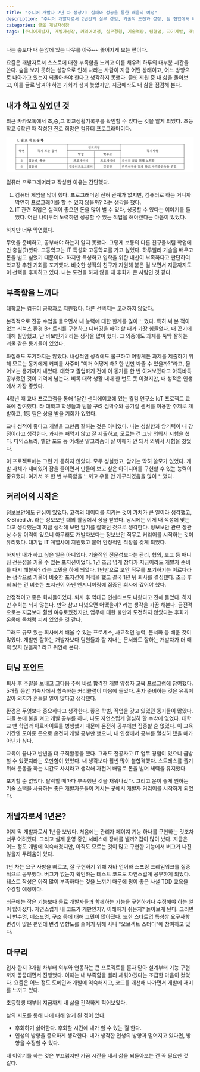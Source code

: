 ```yaml
---
title: "주니어 개발자 2년 차 성장기: 실패와 성공을 통한 배움의 여정"
description: "주니어 개발자로서 2년간의 실무 경험, 기술적 도전과 성장, 팀 협업에서 배운 교훈, 그리고 앞으로의 커리어 방향성에 대한 솔직한 이야기"
categories: 글또 개발자성장
tags: [주니어개발자, 개발자성장, 커리어여정, 실무경험, 기술역량, 팀협업, 자기계발, 개발자회고]
---
```



나는 숲보다 내 눈앞에 있는 나무를 아주~~ 뚫어지게 보는 편이다.

요즘은 개발자로서 스스로에 대한 부족함을 느끼고 이를 채우려 하루의 대부분 시간을 쓴다. 숲을 보지 못하는 성향으로 인해 나라는 사람이 지금 어떤 상태이고, 어느 방향으로 나아가고 있는지 되돌아봐야 한다고 생각하지 못했다. 글또 지원 중 내 삶을 돌아보고, 이를 글로 남겨야 하는 기회가 생겨 늦었지만, 지금에라도 내 삶을 점검해 본다.

## 내가 하고 싶었던 것

최근 카카오톡에서 초,중,고 학교생활기록부를 확인할 수 있다는 것을 알게 되었다. 초등학교 6학년 때 작성된 진로 희망은 컴퓨터 프로그래머이다.

![image.png](/assets/img/2024-09-16-my_journey_so_far/my_dream.png)

컴퓨터 프로그래머라고 작성한 이유는 간단했다.

1. 컴퓨터 게임을 많이 했다. 프로그래머랑 전혀 관계가 없지만, 컴퓨터로 하는 거니까 막연히 프로그래머를 할 수 있지 않을까? 라는 생각을 했다.
2. IT 관련 직업은 실력이 좋으면 돈을 많이 벌 수 있다, 성공할 수 있다는 이야기를 들었다. 어린 나이부터 노력하면 성공할 수 있는 직업을 해야겠다는 마음이 있었다.

하지만 너무 막연했다.

무엇을 준비하고, 공부해야 하는지 알지 못했다. 그렇게 보통의 다른 친구들처럼 학업에만 충실(?)했다. 고등학교는 IT 특성화 고등학교를 가고 싶었다. 하루빨리 기술을 배우고 돈을 벌고 싶었기 때문이다. 하지만 특성화고 입학을 위한 내신이 부족하다고 판단하여 학교장 추천 기회를 포기했다. 비슷한 성적의 친구가 지원해 붙은 걸 보면서 지금까지도 이 선택을 후회하고 있다. 나는 도전을 하지 않을 때 후회가 큰 사람인 것 같다.

## 부족함을 느끼다

대학교는 컴퓨터 공학과로 지원했다. 다른 선택지는 고려하지 않았다.

본격적으로 전공 수업을 들으면서 내 능력에 대한 한계를 많이 느꼈다. 특히 써 본 적이 없는 리눅스 환경 B+ 트리를 구현하고 디버깅을 해야 할 때가 가장 힘들었다. 내 끈기에 대해 실망했고, 난 바보인가? 라는 생각을 많이 했다. 그 와중에도 과제를 뚝딱 잘하는 괴물 같은 동기들이 있었다.

좌절해도 포기하지는 않았다. 내성적인 성격에도 불구하고 어떻게든 과제를 제출하기 위해 모르는 동기에게 커피를 사주며 "이거 어떻게 해? 한 번만 봐줄 수 있을까?"라고, 물어보는 용기까지 내었다. 대학교 졸업하기 전에 이 동기를 한 번 이겨보겠다고 아득바득 공부했던 것이 기억에 남는다. 비록 대학 생활 내내 한 번도 못 이겼지만, 내 성적은 인생에서 가장 좋았다.

4학년 때 교내 프로그램을 통해 1달간 샌디에이고에 있는 퀄컴 연구소 IoT 프로젝트 교육에 참여했다. 타 대학교 학생들과 팀을 꾸려 심박수와 공기질 센서를 이용한 주제로 개발하고, 1등 팀은 상을 받을 기회가 있었다.

교내 성적이 좋다고 개발을 그만큼 잘하는 것은 아니었다. 나는 성실함과 암기력이 내 강점이라고 생각한다. 과제는 빼먹지 않고 잘 제출하고, 모르는 건 그냥 외워서 시험을 쳤다. 다익스트라, 벨만 포드 등 어려운 알고리즘이 잘 이해가 안 돼서 외워서 시험을 쳤었다.

이 프로젝트에는 그런 게 통하지 않았다. 모두 성실했고, 암기는 딱히 쓸모가 없었다. 개발 자체가 재미있어 잠을 줄이면서 만들어 보고 싶은 아이디어를 구현할 수 있는 능력이 중요했다. 여기서 또 한 번 부족함을 느끼고 우물 안 개구리였음을 많이 느꼈다.

## 커리어의 시작은

정보보안에도 관심이 있었다. 고객의 데이터를 지키는 것이 가치가 큰 일이라 생각했고, K-Shied Jr. 라는 정보보안 대외 활동에서 상을 받았다. 당시에는 이게 내 적성에 맞는다고 생각했는데 지금 생각해 보면 암기를 잘했던 것으로 생각한다. 정보보안 관련 장관상 수상 이력이 있으니 아무래도 개발자보다는 정보보안 직무로 커리어를 시작하는 것이 유리했다. 대기업 IT 계열사에 지원했고 붙어 안정적인 직장을 갖게 되었다.

하지만 내가 하고 싶은 일은 아니었다. 기술적인 전문성보다는 관리, 협의, 보고 등 매니징 전문성을 키울 수 있는 포지션이었다. 1년 조금 넘게 참다가 지금이라도 개발자 준비를 다시 해볼까? 라는 고민을 하게 되었다. 1년만으로 보안 직무를 포기하기는 이르다라는 생각으로 기울어 비슷한 포지션에 이직을 했고 결국 1년 뒤 퇴사를 결심했다. 조금 후회 되는 건 비슷한 포지션이 아닌 엔지니어링에 집중된 회사에 갔어야 했다.

안정적이고 좋은 회사들이었다. 퇴사 후 역대급 인센티브도 나왔다고 전해 들었다. 하지만 후회는 되지 않는다. 만약 참고 다녔으면 어땠을까? 라는 생각을 가끔 해본다. 금전적으로는 지금보다 훨씬 여유로웠겠지만, 업무에 대한 불만과 도전하지 않았다는 후회가 온몸에 독처럼 퍼져 있었을 것 같다.

그래도 규모 있는 회사에서 배울 수 있는 프로세스, 사교적인 능력, 문서화 등 배운 것이 많았다. 개발만 잘하는 개발자보다 팀원들과 잘 지내는 문서화도 잘하는 개발자가 더 매력 있지 않을까? 라고 위안해 본다.

## 터닝 포인트

퇴사 후 주말을 보내고 그다음 주에 바로 합격한 개발 양성자 교육 프로그램에 참여했다. 5개월 동안 기숙사에서 합숙하는 커리큘럼이 마음에 들었다. 혼자 준비하는 것은 유혹이 많아 의지가 흔들릴 일이 많다고 생각했다.

환경은 무엇보다 중요하다고 생각한다. 좋은 학벌, 직업을 갖고 있었던 동기들이 많았다. 다들 눈에 불을 켜고 개발 공부를 하니, 나도 자연스럽게 열심히 할 수밖에 없었다. 대학교 땐 학업과 아르바이트를 병행했기 때문에 온전히 공부에만 집중할 순 없었다. 이 교육 기간엔 모아둔 돈으로 온전히 개발 공부만 했으니, 내 인생에서 공부를 열심히 했을 때가 아닌가 싶다.

교육이 끝나고 반년을 더 구직활동을 했다. 그래도 전공자고 IT 업무 경험이 있으니 금방 할 수 있겠지라는 오만함이 있었다. 내 생각보다 훨씬 많이 불합격했다. 스트레스를 풀기 위해 운동을 하는 시간도 사치라고 생각해 자전거 배달로 돈을 벌며 체력을 유지했다.

포기할 순 없었다. 탈락할 때마다 부족했던 것을 채워나갔다. 그리고 운이 좋게 원하는 기술 스택을 사용하는 좋은 개발자분들이 계시는 곳에서 개발자 커리어를 시작하게 되었다.

## 개발자로서 1년은?

이제 막 개발자로서 1년을 보냈다. 처음에는 관리자 페이지 기능 하나를 구현하는 것조차 너무 어려웠다. 그리고 실제 운영 중인 서비스에 장애를 낼까? 겁이 많이 났다. 지금은 어느 정도 개발에 익숙해졌지만, 아직도 모르는 것이 많고 구현한 기능에서 버그가 나진 않을지 두려움이 있다.

1년 차는 요구 사항을 빠르고, 잘 구현하기 위해 자바 언어와 스프링 프레임워크를 집중적으로 공부했다. 버그가 없는지 확인하는 테스트 코드도 자연스럽게 공부하게 되었다. 테스트 작성은 아직 많이 부족하다는 것을 느끼기 때문에 평이 좋은 사설 TDD 교육을 수강할 예정이다.

최근에는 작은 기능보다 동료 개발자들과 함께하는 기능을 구현하거나 수정해야 하는 일이 많아졌다. 자연스럽게 내 코드가 개판인지?, 이해하기 쉬운지? 돌아보게 된다. 그러면서 변수명, 메소드명, 구조 등에 대해 고민이 많아졌다. 또한 스타트업 특성상 요구사항 변경이 많은 편인데 변경 영향도를 줄이기 위해 사내 "오브젝트 스터디"에 참여하고 있다.

## 마무리

입사 한지 3개월 차부터 외부와 연동하는 큰 프로젝트를 혼자 맡아 설계부터 기능 구현까지 끙끙대면서 진행했다. 이때는 내 부족함을 빨리 채워야겠다는 조급한 마음이 컸었다. 요즘은 어느 정도 도메인과 개발에 익숙해지고, 코드를 개선해 나가면서 개발에 재미를 느끼고 있다.

초등학생 때부터 지금까지 내 삶을 간략하게 적어보았다.

삶의 지도를 통해 나에 대해 알게 된 점이 있다.

- 후회하기 싫어한다. 후회할 시간에 내가 할 수 있는 걸 한다.
- 인생의 방향을 중요하게 생각한다. 내가 생각한 인생의 방향과 멀어지고 있다면, 방향을 수정할 수 있다.

내 이야기를 하는 것은 부끄럽지만 가끔 시간을 내서 삶을 되돌아보는 건 꼭 필요한 것 같다.


